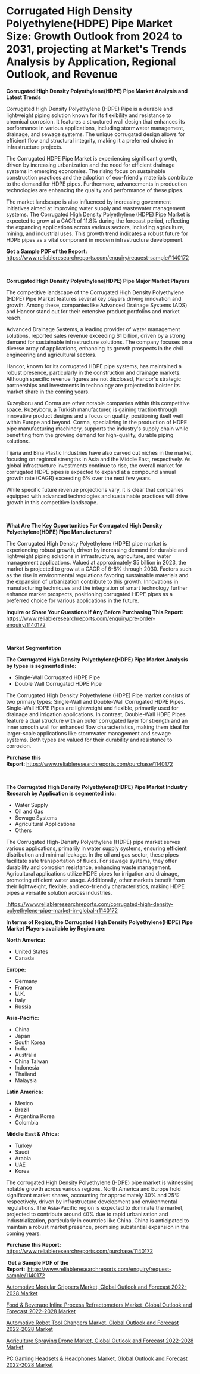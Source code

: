 <p><h1>Corrugated High Density Polyethylene(HDPE) Pipe Market Size: Growth Outlook from 2024 to 2031, projecting at Market's Trends Analysis by Application, Regional Outlook, and Revenue</h1></p><p><strong>Corrugated High Density Polyethylene(HDPE) Pipe Market Analysis and Latest Trends</strong></p>
<p><p>Corrugated High Density Polyethylene (HDPE) Pipe is a durable and lightweight piping solution known for its flexibility and resistance to chemical corrosion. It features a structured wall design that enhances its performance in various applications, including stormwater management, drainage, and sewage systems. The unique corrugated design allows for efficient flow and structural integrity, making it a preferred choice in infrastructure projects.</p><p>The Corrugated HDPE Pipe Market is experiencing significant growth, driven by increasing urbanization and the need for efficient drainage systems in emerging economies. The rising focus on sustainable construction practices and the adoption of eco-friendly materials contribute to the demand for HDPE pipes. Furthermore, advancements in production technologies are enhancing the quality and performance of these pipes.</p><p>The market landscape is also influenced by increasing government initiatives aimed at improving water supply and wastewater management systems. The Corrugated High Density Polyethylene (HDPE) Pipe Market is expected to grow at a CAGR of 11.8% during the forecast period, reflecting the expanding applications across various sectors, including agriculture, mining, and industrial uses. This growth trend indicates a robust future for HDPE pipes as a vital component in modern infrastructure development.</p></p>
<p><strong>Get a Sample PDF of the Report:&nbsp;</strong> <a href="https://www.reliableresearchreports.com/enquiry/request-sample/1140172?utm_campaign=1565&utm_medium=2&utm_source=Github&utm_content=ia&utm_term=14102024&utm_id=corrugated-high-density-polyethylenehdpe-pipe">https://www.reliableresearchreports.com/enquiry/request-sample/1140172</a></p>
<p>&nbsp;</p>
<p><strong>Corrugated High Density Polyethylene(HDPE) Pipe Major Market Players</strong></p>
<p><p>The competitive landscape of the Corrugated High Density Polyethylene (HDPE) Pipe Market features several key players driving innovation and growth. Among these, companies like Advanced Drainage Systems (ADS) and Hancor stand out for their extensive product portfolios and market reach. </p><p>Advanced Drainage Systems, a leading provider of water management solutions, reported sales revenue exceeding $1 billion, driven by a strong demand for sustainable infrastructure solutions. The company focuses on a diverse array of applications, enhancing its growth prospects in the civil engineering and agricultural sectors.</p><p>Hancor, known for its corrugated HDPE pipe systems, has maintained a robust presence, particularly in the construction and drainage markets. Although specific revenue figures are not disclosed, Hancor's strategic partnerships and investments in technology are projected to bolster its market share in the coming years.</p><p>Kuzeyboru and Corma are other notable companies within this competitive space. Kuzeyboru, a Turkish manufacturer, is gaining traction through innovative product designs and a focus on quality, positioning itself well within Europe and beyond. Corma, specializing in the production of HDPE pipe manufacturing machinery, supports the industry's supply chain while benefiting from the growing demand for high-quality, durable piping solutions.</p><p>Tijaria and Bina Plastic Industries have also carved out niches in the market, focusing on regional strengths in Asia and the Middle East, respectively. As global infrastructure investments continue to rise, the overall market for corrugated HDPE pipes is expected to expand at a compound annual growth rate (CAGR) exceeding 6% over the next few years.</p><p>While specific future revenue projections vary, it is clear that companies equipped with advanced technologies and sustainable practices will drive growth in this competitive landscape.</p></p>
<p>&nbsp;</p>
<p><strong>What Are The Key Opportunities For Corrugated High Density Polyethylene(HDPE) Pipe Manufacturers?</strong></p>
<p><p>The Corrugated High Density Polyethylene (HDPE) pipe market is experiencing robust growth, driven by increasing demand for durable and lightweight piping solutions in infrastructure, agriculture, and water management applications. Valued at approximately $5 billion in 2023, the market is projected to grow at a CAGR of 6-8% through 2030. Factors such as the rise in environmental regulations favoring sustainable materials and the expansion of urbanization contribute to this growth. Innovations in manufacturing techniques and the integration of smart technology further enhance market prospects, positioning corrugated HDPE pipes as a preferred choice for various applications in the future.</p></p>
<p><strong>Inquire or Share Your Questions If Any Before Purchasing This Report:</strong> <a href="https://www.reliableresearchreports.com/enquiry/pre-order-enquiry/1140172?utm_campaign=1565&utm_medium=2&utm_source=Github&utm_content=ia&utm_term=14102024&utm_id=corrugated-high-density-polyethylenehdpe-pipe">https://www.reliableresearchreports.com/enquiry/pre-order-enquiry/1140172</a></p>
<p>&nbsp;</p>
<p><strong>Market Segmentation</strong></p>
<p><strong>The Corrugated High Density Polyethylene(HDPE) Pipe Market Analysis by types is segmented into:</strong></p>
<p><ul><li>Single-Wall Corrugated HDPE Pipe</li><li>Double Wall Corrugated HDPE Pipe</li></ul></p>
<p><p>The Corrugated High Density Polyethylene (HDPE) Pipe market consists of two primary types: Single-Wall and Double-Wall Corrugated HDPE Pipes. Single-Wall HDPE Pipes are lightweight and flexible, primarily used for drainage and irrigation applications. In contrast, Double-Wall HDPE Pipes feature a dual structure with an outer corrugated layer for strength and an inner smooth wall for enhanced flow characteristics, making them ideal for larger-scale applications like stormwater management and sewage systems. Both types are valued for their durability and resistance to corrosion.</p></p>
<p><strong>Purchase this Report:&nbsp;</strong><a href="https://www.reliableresearchreports.com/purchase/1140172?utm_campaign=1565&utm_medium=2&utm_source=Github&utm_content=ia&utm_term=14102024&utm_id=corrugated-high-density-polyethylenehdpe-pipe">https://www.reliableresearchreports.com/purchase/1140172</a></p>
<p>&nbsp;</p>
<p><strong>The Corrugated High Density Polyethylene(HDPE) Pipe Market Industry Research by Application is segmented into:</strong></p>
<p><ul><li>Water Supply</li><li>Oil and Gas</li><li>Sewage Systems</li><li>Agricultural Applications</li><li>Others</li></ul></p>
<p><p>The Corrugated High-Density Polyethylene (HDPE) pipe market serves various applications, primarily in water supply systems, ensuring efficient distribution and minimal leakage. In the oil and gas sector, these pipes facilitate safe transportation of fluids. For sewage systems, they offer durability and corrosion resistance, enhancing waste management. Agricultural applications utilize HDPE pipes for irrigation and drainage, promoting efficient water usage. Additionally, other markets benefit from their lightweight, flexible, and eco-friendly characteristics, making HDPE pipes a versatile solution across industries.</p></p>
<p><a href="https://www.reliableresearchreports.com/corrugated-high-density-polyethylene-pipe-market-in-global-r1140172?utm_campaign=1565&utm_medium=2&utm_source=Github&utm_content=ia&utm_term=14102024&utm_id=corrugated-high-density-polyethylenehdpe-pipe">&nbsp;https://www.reliableresearchreports.com/corrugated-high-density-polyethylene-pipe-market-in-global-r1140172</a></p>
<p><strong>In terms of Region, the Corrugated High Density Polyethylene(HDPE) Pipe Market Players available by Region are:</strong></p>
<p>
    <p> <strong> North America: </strong>
        <ul>
            <li>United States</li>
            <li>Canada</li>
        </ul>
        </p> 
    <p> <strong> Europe: </strong>
        <ul>
            <li>Germany</li>
            <li>France</li>
            <li>U.K.</li>
            <li>Italy</li>
            <li>Russia</li>
        </ul>
        </p> 
    <p> <strong> Asia-Pacific: </strong>
        <ul>
            <li>China</li>
            <li>Japan</li>
            <li>South Korea</li>
            <li>India</li>
            <li>Australia</li>
            <li>China Taiwan</li>
            <li>Indonesia</li>
            <li>Thailand</li>
            <li>Malaysia</li>
        </ul>
        </p> 
    <p> <strong> Latin America: </strong>
        <ul>
            <li>Mexico</li>
            <li>Brazil</li>
            <li>Argentina Korea</li>
            <li>Colombia</li>
        </ul>
        </p> 
    <p> <strong> Middle East & Africa: </strong>
        <ul>
            <li>Turkey</li>
            <li>Saudi</li>
            <li>Arabia</li>
            <li>UAE</li>
            <li>Korea</li>
        </ul>
    </p>
    </p>
<p><p>The corrugated High Density Polyethylene (HDPE) pipe market is witnessing notable growth across various regions. North America and Europe hold significant market shares, accounting for approximately 30% and 25% respectively, driven by infrastructure development and environmental regulations. The Asia-Pacific region is expected to dominate the market, projected to contribute around 40% due to rapid urbanization and industrialization, particularly in countries like China. China is anticipated to maintain a robust market presence, promising substantial expansion in the coming years.</p></p>
<p><strong>Purchase this Report: </strong><a href="https://www.reliableresearchreports.com/purchase/1140172?utm_campaign=1565&utm_medium=2&utm_source=Github&utm_content=ia&utm_term=14102024&utm_id=corrugated-high-density-polyethylenehdpe-pipe">https://www.reliableresearchreports.com/purchase/1140172</a></p>
<p>&nbsp;<strong>Get a Sample PDF of the Report:&nbsp;&nbsp;</strong><a href="https://www.reliableresearchreports.com/enquiry/request-sample/1140172?utm_campaign=1565&utm_medium=2&utm_source=Github&utm_content=ia&utm_term=14102024&utm_id=corrugated-high-density-polyethylenehdpe-pipe">https://www.reliableresearchreports.com/enquiry/request-sample/1140172</a></p>
<p><strong></strong></p>
<p><p><a href="https://www.linkedin.com/pulse/future-innovation-global-automotive-modular-grippers-market-outlook-7ur2f?trk=public_post_embed_feed-article-content&utm_campaign=1565&utm_medium=2&utm_source=Github&utm_content=ia&utm_term=14102024&utm_id=corrugated-high-density-polyethylenehdpe-pipe">Automotive Modular Grippers Market, Global Outlook and Forecast 2022-2028 Market</a></p><p><a href="https://www.linkedin.com/pulse/consumer-behavior-shifts-food-beverage-inline-process-refractometers-2uysf?trk=public_post_embed_feed-article-content&utm_campaign=1565&utm_medium=2&utm_source=Github&utm_content=ia&utm_term=14102024&utm_id=corrugated-high-density-polyethylenehdpe-pipe">Food & Beverage Inline Process Refractometers Market, Global Outlook and Forecast 2022-2028 Market</a></p><p><a href="https://www.linkedin.com/pulse/top-trends-transforming-automotive-robot-tool-changers-market-cbave?utm_campaign=1565&utm_medium=2&utm_source=Github&utm_content=ia&utm_term=14102024&utm_id=corrugated-high-density-polyethylenehdpe-pipe">Automotive Robot Tool Changers Market, Global Outlook and Forecast 2022-2028 Market</a></p><p><a href="https://www.linkedin.com/pulse/agriculture-spraying-drone-market-global-outlook-forecast-2022-2028-2jkvf?trk=public_post_embed_feed-article-content&utm_campaign=1565&utm_medium=2&utm_source=Github&utm_content=ia&utm_term=14102024&utm_id=corrugated-high-density-polyethylenehdpe-pipe">Agriculture Spraying Drone Market, Global Outlook and Forecast 2022-2028 Market</a></p><p><a href="https://www.linkedin.com/pulse/market-insights-global-pc-gaming-headsets-headphones-outlook-ivlee?utm_campaign=1565&utm_medium=2&utm_source=Github&utm_content=ia&utm_term=14102024&utm_id=corrugated-high-density-polyethylenehdpe-pipe">PC Gaming Headsets & Headphones Market, Global Outlook and Forecast 2022-2028 Market</a></p></p>